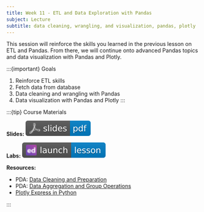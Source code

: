 ```yaml
---
title: Week 11 - ETL and Data Exploration with Pandas
subject: Lecture
subtitle: data cleaning, wrangling, and visualization, pandas, plotly
---
```


This session will reinforce the skills you learned in the previous lesson on ETL and Pandas. From there, we will continue onto advanced Pandas topics and data visualization with Pandas and Plotly.

:::{important} Goals
1. Reinforce ETL skills
2. Fetch data from database
3. Data cleaning and wrangling with Pandas
4. Data visualization with Pandas and Plotly
:::

:::{tip} Course Materials

**Slides:** [![](images/slides-pdf-blue-adobeacrobatreader.svg)][pdf link1]

**Labs:** [![](images/launch-lesson-blue-ed.svg)][notebook link]

**Resources:**
* PDA: [Data Cleaning and Preparation][pda link1]
* PDA: [Data Aggregation and Group Operations][pda link2]
* [Plotly Express in Python][plotly link]

:::

[pdf link1]: https://khlee42.github.io/datahandling-content-pdf/pandasadvanced.pdf
[notebook link]: https://edstem.org/us/courses/47021/lessons/82005
[pda link1]: https://wesmckinney.com/book/data-cleaning
[pda link2]: https://wesmckinney.com/book/data-aggregation
[plotly link]: https://plotly.com/python/plotly-express/